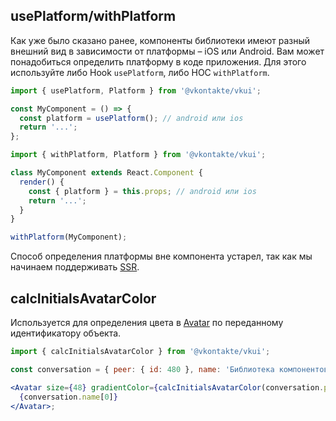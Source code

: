 ## usePlatform/withPlatform

Как уже было сказано ранее, компоненты библиотеки имеют разный внешний вид в зависимости от платформы – iOS или Android.
Вам может понадобиться определить платформу в коде приложения. Для этого используйте либо Hook `usePlatform`,
либо HOC `withPlatform`.

```jsx static
import { usePlatform, Platform } from '@vkontakte/vkui';

const MyComponent = () => {
  const platform = usePlatform(); // android или ios
  return '...';
};
```

```jsx static
import { withPlatform, Platform } from '@vkontakte/vkui';

class MyComponent extends React.Component {
  render() {
    const { platform } = this.props; // android или ios
    return '...';
  }
}

withPlatform(MyComponent);
```

Способ определения платформы вне компонента устарел, так как мы начинаем поддерживать
[SSR](https://react.dev/reference/react-dom/server).

## calcInitialsAvatarColor

Используется для определения цвета в [Avatar](#!/Avatar) по переданному идентификатору объекта.

```jsx static
import { calcInitialsAvatarColor } from '@vkontakte/vkui';

const conversation = { peer: { id: 480 }, name: 'Библиотека компонентов VKUI' };

<Avatar size={48} gradientColor={calcInitialsAvatarColor(conversation.peer.id)}>
  {conversation.name[0]}
</Avatar>;
```
